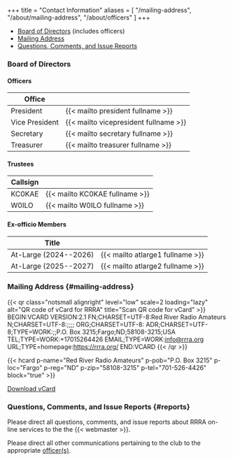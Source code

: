 +++
title = "Contact Information"
aliases = [ "/mailing-address", "/about/mailing-address", "/about/officers" ]
+++
* [Board of Directors](#board-of-directors) (includes officers)
* [Mailing Address](#mailing-address)
* [Questions, Comments, and Issue Reports](#reports)

### Board of Directors

#### Officers

| Office         |                                       |
| -------------- | ------------------------------------- |
| President      | {{< mailto president fullname >}}     |
| Vice President | {{< mailto vicepresident fullname >}} |
| Secretary      | {{< mailto secretary fullname >}}     |
| Treasurer      | {{< mailto treasurer fullname >}}     |

#### Trustees

| Callsign       |                                       |
| -------------- | ------------------------------------- |
| KC0KAE         | {{< mailto KC0KAE fullname >}}        |
| W0ILO          | {{< mailto W0ILO fullname >}}         |

#### Ex-officio Members

<!--* None for 2021-->
<!--| President (2019-2022) | {{< mailto W0JPJ fullname >}}    | -->

| Title                 |                                  |
| --------------------- |--------------------------------- |
| At-Large (2024--2026) | {{< mailto atlarge1 fullname >}} |
| At-Large (2025--2027) | {{< mailto atlarge2 fullname >}} |

### Mailing Address {#mailing-address}

{{< qr class="notsmall alignright" level="low" scale=2 loading="lazy" alt="QR code of vCard for RRRA" title="Scan QR code for vCard"  >}}
BEGIN:VCARD
VERSION:2.1
FN;CHARSET=UTF-8:Red River Radio Amateurs 
N;CHARSET=UTF-8:;;;;
ORG;CHARSET=UTF-8:
ADR;CHARSET=UTF-8;TYPE=WORK:;;P.O. Box 3215;Fargo;ND;58108-3215;USA
TEL;TYPE=WORK:+17015264426
EMAIL;TYPE=WORK:info@rrra.org
URL;TYPE=homepage:https://rrra.org/
END:VCARD
{{< /qr >}}

{{< hcard p-name="Red River Radio Amateurs" p-pob="P.O. Box 3215" p-loc="Fargo" p-reg="ND" p-zip="58108-3215" p-tel="701-526-4426" block="true" >}}

<span class="genericons-neue genericons-neue-download"></span> <a href="data:text/vcard;charset=utf-8;base64,QkVHSU46VkNBUkQKVkVSU0lPTjoyLjEKRk47Q0hBUlNFVD1VVEYtODpSZWQgUml2ZXIgUmFkaW8gQW1hdGV1cnMKTjtDSEFSU0VUPVVURi04Ojs7OzsKT1JHO0NIQVJTRVQ9VVRGLTg6CkFEUjtDSEFSU0VUPVVURi04O1RZUEU9V09SSzo7O1AuTy4gQm94IDMyMTU7RmFyZ287TkQ7NTgxMDgtMzIxNTtVU0EKVEVMO1RZUEU9V09SSzorMTcwMTUyNjQ0MjYKRU1BSUw7VFlQRT1XT1JLOmluZm9AcnJyYS5vcmcKVVJMO1RZUEU9aG9tZXBhZ2U6aHR0cHM6Ly9ycnJhLm9yZy8KRU5EOlZDQVJECg==" download="rrra.vcf">Download vCard</a>

### Questions, Comments, and Issue Reports {#reports}

Please direct all questions, comments, and issue reports about 
RRRA on-line services to the the {{< webmaster >}}.

Please direct all other communications pertaining to the club to the
appropriate [officer\(s\)](#officers).
